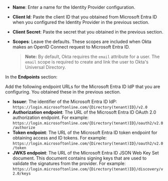 * **Name**: Enter a name for the Identity Provider configuration.
* **Client Id**: Paste the client ID that you obtained from Microsoft Entra ID when you configured the Identity Provider in the previous section.
* **Client Secret**: Paste the secret that you obtained in the previous section.
* **Scopes**: Leave the defaults. These scopes are included when Okta makes an OpenID Connect request to Microsoft Entra ID.

    > **Note:** By default, Okta requires the `email` attribute for a user. The `email` scope is required to create and link the user to Okta's Universal Directory.

In the **Endpoints** section:

Add the following endpoint URLs for the Microsoft Entra ID IdP that you are configuring. You obtained these in the previous section.

* **Issuer**: The identifier of the Microsoft Entra ID IdP: `https://login.microsoftonline.com/{Directory(tenant)ID}/v2.0`
* **Authorization endpoint**: The URL of the Microsoft Entra ID OAuth 2.0 authorization endpoint. For example: `https://login.microsoftonline.com/{Directory(tenant)ID}/oauth2/v2.0/authorize`
* **Token endpoint**: The URL of the Microsoft Entra ID token endpoint for obtaining access and ID tokens. For example: `https://login.microsoftonline.com/{Directory(tenant)ID}/oauth2/v2.0/token`
* **JWKS endpoint**: The URL of the Microsoft Entra ID JSON Web Key Set document. This document contains signing keys that are used to validate the signatures from the provider. For example: `https://login.microsoftonline.com/{Directory(tenant)ID}/discovery/v2.0/keys`
